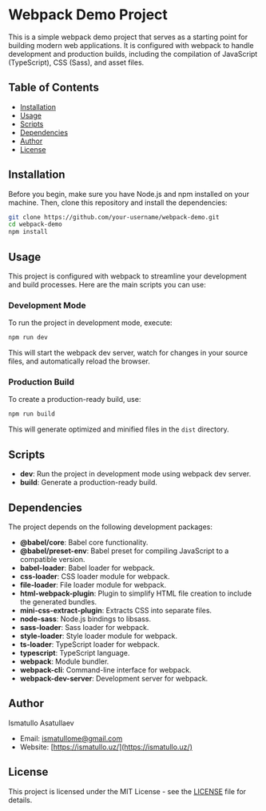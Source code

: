# Webpack Demo Project

This is a simple webpack demo project that serves as a starting point for building modern web applications. It is configured with webpack to handle development and production builds, including the compilation of JavaScript (TypeScript), CSS (Sass), and asset files.

## Table of Contents

- [Installation](#installation)
- [Usage](#usage)
- [Scripts](#scripts)
- [Dependencies](#dependencies)
- [Author](#author)
- [License](#license)

## Installation

Before you begin, make sure you have Node.js and npm installed on your machine. Then, clone this repository and install the dependencies:

```bash
git clone https://github.com/your-username/webpack-demo.git
cd webpack-demo
npm install
```

## Usage

This project is configured with webpack to streamline your development and build processes. Here are the main scripts you can use:

### Development Mode

To run the project in development mode, execute:

```bash
npm run dev
```

This will start the webpack dev server, watch for changes in your source files, and automatically reload the browser.

### Production Build

To create a production-ready build, use:

```bash
npm run build
```

This will generate optimized and minified files in the `dist` directory.

## Scripts

- **dev**: Run the project in development mode using webpack dev server.
- **build**: Generate a production-ready build.

## Dependencies

The project depends on the following development packages:

- **@babel/core**: Babel core functionality.
- **@babel/preset-env**: Babel preset for compiling JavaScript to a compatible version.
- **babel-loader**: Babel loader for webpack.
- **css-loader**: CSS loader module for webpack.
- **file-loader**: File loader module for webpack.
- **html-webpack-plugin**: Plugin to simplify HTML file creation to include the generated bundles.
- **mini-css-extract-plugin**: Extracts CSS into separate files.
- **node-sass**: Node.js bindings to libsass.
- **sass-loader**: Sass loader for webpack.
- **style-loader**: Style loader module for webpack.
- **ts-loader**: TypeScript loader for webpack.
- **typescript**: TypeScript language.
- **webpack**: Module bundler.
- **webpack-cli**: Command-line interface for webpack.
- **webpack-dev-server**: Development server for webpack.

## Author

Ismatullo Asatullaev

- Email: [ismatullome@gmail.com](mailto:ismatullome@gmail.com)
- Website: [https://ismatullo.uz/](https://ismatullo.uz/)

## License

This project is licensed under the MIT License - see the [LICENSE](LICENSE) file for details.
